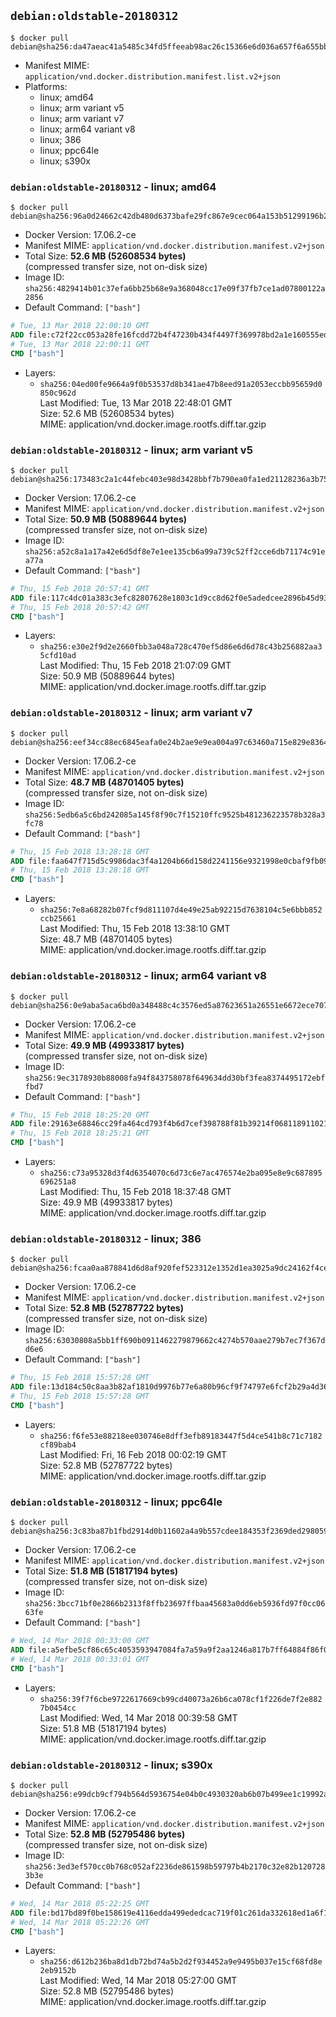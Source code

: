## `debian:oldstable-20180312`

```console
$ docker pull debian@sha256:da47aeac41a5485c34fd5ffeeab98ac26c15366e6d036a657f6a655bb85a0b8f
```

-	Manifest MIME: `application/vnd.docker.distribution.manifest.list.v2+json`
-	Platforms:
	-	linux; amd64
	-	linux; arm variant v5
	-	linux; arm variant v7
	-	linux; arm64 variant v8
	-	linux; 386
	-	linux; ppc64le
	-	linux; s390x

### `debian:oldstable-20180312` - linux; amd64

```console
$ docker pull debian@sha256:96a0d24662c42db480d6373bafe29fc867e9cec064a153b51299196b2860310a
```

-	Docker Version: 17.06.2-ce
-	Manifest MIME: `application/vnd.docker.distribution.manifest.v2+json`
-	Total Size: **52.6 MB (52608534 bytes)**  
	(compressed transfer size, not on-disk size)
-	Image ID: `sha256:4829414b01c37efa6bb25b68e9a368048cc17e09f37fb7ce1ad07800122a2856`
-	Default Command: `["bash"]`

```dockerfile
# Tue, 13 Mar 2018 22:00:10 GMT
ADD file:c72f22cc053a28fe16fcdd72b4f47230b434f4497f369978bd2a1e160555eda1 in / 
# Tue, 13 Mar 2018 22:00:11 GMT
CMD ["bash"]
```

-	Layers:
	-	`sha256:04ed00fe9664a9f0b53537d8b341ae47b8eed91a2053eccbb95659d0850c962d`  
		Last Modified: Tue, 13 Mar 2018 22:48:01 GMT  
		Size: 52.6 MB (52608534 bytes)  
		MIME: application/vnd.docker.image.rootfs.diff.tar.gzip

### `debian:oldstable-20180312` - linux; arm variant v5

```console
$ docker pull debian@sha256:173483c2a1c44febc403e98d3428bbf7b790ea0fa1ed21128236a3b75c2966cd
```

-	Docker Version: 17.06.2-ce
-	Manifest MIME: `application/vnd.docker.distribution.manifest.v2+json`
-	Total Size: **50.9 MB (50889644 bytes)**  
	(compressed transfer size, not on-disk size)
-	Image ID: `sha256:a52c8a1a17a42e6d5df8e7e1ee135cb6a99a739c52ff2cce6db71174c91ea77a`
-	Default Command: `["bash"]`

```dockerfile
# Thu, 15 Feb 2018 20:57:41 GMT
ADD file:117c4dc01a383c3efc82807628e1803c1d9cc8d62f0e5adedcee2896b45d9308 in / 
# Thu, 15 Feb 2018 20:57:42 GMT
CMD ["bash"]
```

-	Layers:
	-	`sha256:e30e2f9d2e2660fbb3a048a728c470ef5d86e6d6d78c43b256882aa35cfd10ad`  
		Last Modified: Thu, 15 Feb 2018 21:07:09 GMT  
		Size: 50.9 MB (50889644 bytes)  
		MIME: application/vnd.docker.image.rootfs.diff.tar.gzip

### `debian:oldstable-20180312` - linux; arm variant v7

```console
$ docker pull debian@sha256:eef34cc88ec6845eafa0e24b2ae9e9ea004a97c63460a715e829e836447d382a
```

-	Docker Version: 17.06.2-ce
-	Manifest MIME: `application/vnd.docker.distribution.manifest.v2+json`
-	Total Size: **48.7 MB (48701405 bytes)**  
	(compressed transfer size, not on-disk size)
-	Image ID: `sha256:5edb6a5c6bd242085a145f8f90c7f15210ffc9525b481236223578b328a3fc78`
-	Default Command: `["bash"]`

```dockerfile
# Thu, 15 Feb 2018 13:28:18 GMT
ADD file:faa647f715d5c9986dac3f4a1204b66d158d2241156e9321998e0cbaf9fb0920 in / 
# Thu, 15 Feb 2018 13:28:18 GMT
CMD ["bash"]
```

-	Layers:
	-	`sha256:7e8a68282b07fcf9d811107d4e49e25ab92215d7638104c5e6bbb852ccb25661`  
		Last Modified: Thu, 15 Feb 2018 13:38:10 GMT  
		Size: 48.7 MB (48701405 bytes)  
		MIME: application/vnd.docker.image.rootfs.diff.tar.gzip

### `debian:oldstable-20180312` - linux; arm64 variant v8

```console
$ docker pull debian@sha256:0e9aba5aca6bd0a348488c4c3576ed5a87623651a26551e6672ece7074abdd10
```

-	Docker Version: 17.06.2-ce
-	Manifest MIME: `application/vnd.docker.distribution.manifest.v2+json`
-	Total Size: **49.9 MB (49933817 bytes)**  
	(compressed transfer size, not on-disk size)
-	Image ID: `sha256:9ec3178930b88008fa94f843758078f649634dd30bf3fea8374495172ebffbd7`
-	Default Command: `["bash"]`

```dockerfile
# Thu, 15 Feb 2018 18:25:20 GMT
ADD file:29163e68846cc29fa464cd793f4b6d7cef398788f81b39214f068118911021bd in / 
# Thu, 15 Feb 2018 18:25:21 GMT
CMD ["bash"]
```

-	Layers:
	-	`sha256:c73a95328d3f4d6354070c6d73c6e7ac476574e2ba095e8e9c687895696251a8`  
		Last Modified: Thu, 15 Feb 2018 18:37:48 GMT  
		Size: 49.9 MB (49933817 bytes)  
		MIME: application/vnd.docker.image.rootfs.diff.tar.gzip

### `debian:oldstable-20180312` - linux; 386

```console
$ docker pull debian@sha256:fcaa0aa878841d6d8af920fef523312e1352d1ea3025a9dc24162f4ceb32413b
```

-	Docker Version: 17.06.2-ce
-	Manifest MIME: `application/vnd.docker.distribution.manifest.v2+json`
-	Total Size: **52.8 MB (52787722 bytes)**  
	(compressed transfer size, not on-disk size)
-	Image ID: `sha256:63030808a5bb1ff690b0911462279879662c4274b570aae279b7ec7f367dd6e6`
-	Default Command: `["bash"]`

```dockerfile
# Thu, 15 Feb 2018 15:57:28 GMT
ADD file:13d184c50c8aa3b82af1810d9976b77e6a80b96cf9f74797e6fcf2b29a4d363a in / 
# Thu, 15 Feb 2018 15:57:28 GMT
CMD ["bash"]
```

-	Layers:
	-	`sha256:f6fe53e88218ee030746e8dff3efb89183447f5d4ce541b8c71c7182cf89bab4`  
		Last Modified: Fri, 16 Feb 2018 00:02:19 GMT  
		Size: 52.8 MB (52787722 bytes)  
		MIME: application/vnd.docker.image.rootfs.diff.tar.gzip

### `debian:oldstable-20180312` - linux; ppc64le

```console
$ docker pull debian@sha256:3c83ba87b1fbd2914d0b11602a4a9b557cdee184353f2369ded2980596d25892
```

-	Docker Version: 17.06.2-ce
-	Manifest MIME: `application/vnd.docker.distribution.manifest.v2+json`
-	Total Size: **51.8 MB (51817194 bytes)**  
	(compressed transfer size, not on-disk size)
-	Image ID: `sha256:3bcc71bf0e2866b2313f8ffb23697ffbaa45683a0dd6eb5936fd97f0cc0663fe`
-	Default Command: `["bash"]`

```dockerfile
# Wed, 14 Mar 2018 00:33:00 GMT
ADD file:a5efbe5cf86c65c4053593947084fa7a59a9f2aa1246a817b7ff64884f86f02d in / 
# Wed, 14 Mar 2018 00:33:01 GMT
CMD ["bash"]
```

-	Layers:
	-	`sha256:39f7f6cbe9722617669cb99cd40073a26b6ca078cf1f226de7f2e8827b0454cc`  
		Last Modified: Wed, 14 Mar 2018 00:39:58 GMT  
		Size: 51.8 MB (51817194 bytes)  
		MIME: application/vnd.docker.image.rootfs.diff.tar.gzip

### `debian:oldstable-20180312` - linux; s390x

```console
$ docker pull debian@sha256:e99dcb9cf794b564d5936754e04b0c4930320ab6b07b499ee1c19992ab4b5ffe
```

-	Docker Version: 17.06.2-ce
-	Manifest MIME: `application/vnd.docker.distribution.manifest.v2+json`
-	Total Size: **52.8 MB (52795486 bytes)**  
	(compressed transfer size, not on-disk size)
-	Image ID: `sha256:3ed3ef570cc0b768c052af2236de861598b59797b4b2170c32e82b1207283b3e`
-	Default Command: `["bash"]`

```dockerfile
# Wed, 14 Mar 2018 05:22:25 GMT
ADD file:bd17bd89f0be158619e4116edda499ededcac719f01c261da332618ed1a6f176 in / 
# Wed, 14 Mar 2018 05:22:26 GMT
CMD ["bash"]
```

-	Layers:
	-	`sha256:d612b236ba8d1db72bd74a5b2d2f934452a9e9495b037e15cf68fd8e2eb9152b`  
		Last Modified: Wed, 14 Mar 2018 05:27:00 GMT  
		Size: 52.8 MB (52795486 bytes)  
		MIME: application/vnd.docker.image.rootfs.diff.tar.gzip
